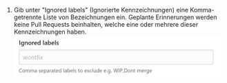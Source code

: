 1. Gib unter "Ignored labels" (Ignorierte Kennzeichnungen) eine Komma-getrennte Liste von Bezeichnungen ein. Geplante Erinnerungen werden keine Pull Requests beinhalten, welche eine oder mehrere dieser Kennzeichnungen haben. ![Feld „Ignored labels" (Ignorierte Kennzeichnungen)](/assets/images/help/settings/scheduled-reminders-ignored-labels-field.png)
